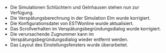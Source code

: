 - Die Simulationen Schlüchtern und Gelnhausen stehen nun zur Verfügung.
- Die Verspätungsberechnung in der Simulation Elm wurde korrigiert.
- Die Konfigurationsdatei von ESTWonline wurde aktualisiert.
- Das Scrollverhalten im Verspätungsbegründungsdialog wurde korrigiert.
- Die verursachende Zugnummer kann im Verspätungsbegründungsdialog wieder entfernt werden.
- Das Layout des Einstellungsfensters wurde überarbeitet.